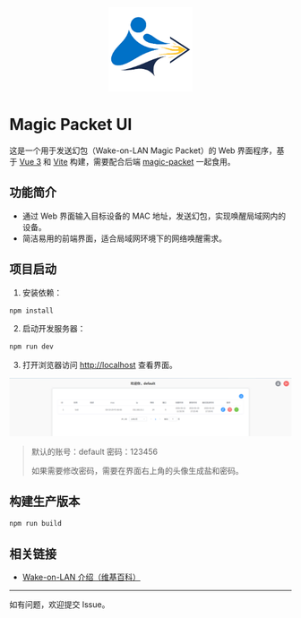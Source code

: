 <div align="center" width="100%">
    <img src="./public/magic-packet.png" width="150" />
</div>

# Magic Packet UI

这是一个用于发送幻包（Wake-on-LAN Magic Packet）的 Web 界面程序，基于 [Vue 3](https://vuejs.org/) 和 [Vite](https://vitejs.dev/) 构建，需要配合后端 [magic-packet](https://github.com/yhxjs/magic-packet) 一起食用。

## 功能简介

- 通过 Web 界面输入目标设备的 MAC 地址，发送幻包，实现唤醒局域网内的设备。
- 简洁易用的前端界面，适合局域网环境下的网络唤醒需求。

## 项目启动

1. 安装依赖：

```bash
npm install
```

2. 启动开发服务器：

```bash
npm run dev
```

3. 打开浏览器访问 [http://localhost](http://localhost) 查看界面。

<picture>
  <img alt="Home" src="./home.png"  width="full">
</picture>

> 默认的账号：default 密码：123456
>
> 如果需要修改密码，需要在界面右上角的头像生成盐和密码。

## 构建生产版本

```bash
npm run build
```

## 相关链接

- [Wake-on-LAN 介绍（维基百科）](https://zh.wikipedia.org/wiki/Wake-on-LAN)

---

如有问题，欢迎提交 Issue。